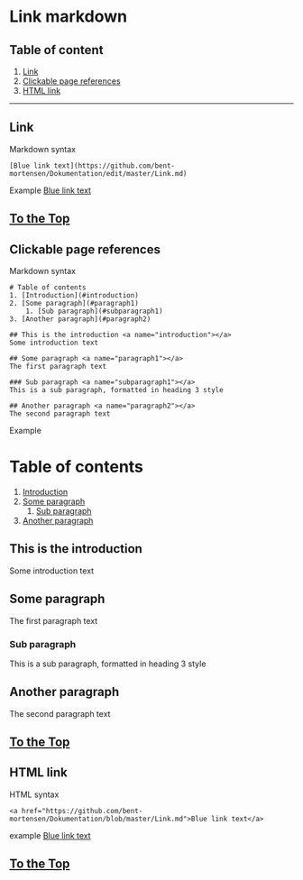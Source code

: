 <a name="top"></a>

# Link markdown

## Table of content
1. [Link](#link)
2. [Clickable page references](#cpr)
3. [HTML link](#html) 

---

<a name="link"></a> 
## Link

Markdown syntax 
```
[Blue link text](https://github.com/bent-mortensen/Dokumentation/edit/master/Link.md)
```
Example
[Blue link text](https://github.com/bent-mortensen/Dokumentation/edit/master/Link.md)

[To the Top](#top)
---

<a name="cpr"></a> 
## Clickable page references

Markdown syntax 
```
# Table of contents
1. [Introduction](#introduction)
2. [Some paragraph](#paragraph1)
    1. [Sub paragraph](#subparagraph1)
3. [Another paragraph](#paragraph2)

## This is the introduction <a name="introduction"></a>
Some introduction text

## Some paragraph <a name="paragraph1"></a>
The first paragraph text

### Sub paragraph <a name="subparagraph1"></a>
This is a sub paragraph, formatted in heading 3 style

## Another paragraph <a name="paragraph2"></a>
The second paragraph text
```
Example
# Table of contents
1. [Introduction](#introduction)
2. [Some paragraph](#paragraph1)
    1. [Sub paragraph](#subparagraph1)
3. [Another paragraph](#paragraph2)

## This is the introduction <a name="introduction"></a>
Some introduction text

## Some paragraph <a name="paragraph1"></a>
The first paragraph text

### Sub paragraph <a name="subparagraph1"></a>
This is a sub paragraph, formatted in heading 3 style

## Another paragraph <a name="paragraph2"></a>
The second paragraph text

[To the Top](#top)
---

<a name="html"></a> 
## HTML link

HTML syntax 
```
<a href="https://github.com/bent-mortensen/Dokumentation/blob/master/Link.md">Blue link text</a>
```
example
<a href="https://github.com/bent-mortensen/Dokumentation/blob/master/Link.md">Blue link text</a>

[To the Top](#top)
---
